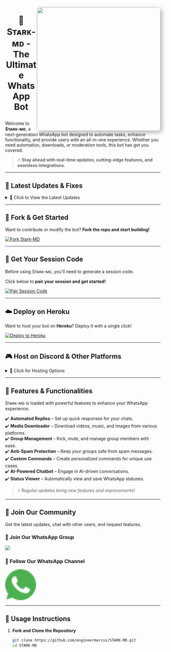 <a><img height="400" width="400" style="float: right; box-shadow: 5px 5px 15px rgba(0, 0, 0, 0.3); border-radius: 10px;" src='https://files.catbox.moe/n1fezz.jpg'/></a>

# <p align="center">🚀 Sᴛᴀʀᴋ-ᴍᴅ - The Ultimate WhatsApp Bot</p>

Welcome to **Sᴛᴀʀᴋ-ᴍᴅ**, a next-generation WhatsApp bot designed to automate tasks, enhance functionality, and provide users with an all-in-one experience. Whether you need automation, downloads, or moderation tools, this bot has got you covered.  

> 🔥 **Stay ahead with real-time updates, cutting-edge features, and seamless integrations.**  

---

## 🌟 Latest Updates & Fixes  

<details>
<summary>🚀 Click to View the Latest Updates</summary>

- ✅ **All Downloaders are now fully operational!** No more broken links or failed downloads.  
- ⚡ **Optimized performance for better speed and efficiency.** Experience smooth and lag-free interactions.  
- 🛠 **Bug fixes & stability improvements** to ensure a seamless user experience.  

</details>

---

## 🍴 Fork & Get Started

Want to contribute or modify the bot? **Fork the repo and start building!**  

<a href="https://github.com/engineermarcus/STARK-MD/fork">
  <img src="https://img.shields.io/badge/FORK%20NOW-red?style=for-the-badge" alt="Fork Stark-MD">
</a>

---

## 🔑 Get Your Session Code  

Before using Sᴛᴀʀᴋ-ᴍᴅ, you'll need to generate a session code.  

Click below to **pair your session and get started!**  

<a href="https://fridaytech.onrender.com/code">
  <img src="https://img.shields.io/badge/Get%20Session%20Code-white?style=for-the-badge" alt="Pair Session Code">
</a>

---

## ☁️ Deploy on Heroku  

Want to host your bot on **Heroku**? Deploy it with a single click!  

[![Deploy to Heroku](https://www.herokucdn.com/deploy/button.svg)](https://dashboard.heroku.com/new?button-url=https://github.com/engineermarcus/START-MD&template=https://github.com/engineermarcus/START-MD.git)

---

## 🎮 Host on Discord & Other Platforms  

<details>
<summary>📡 Click for Hosting Options</summary>

- **Download Necessary Files**  
  <a href="https://github.com/engineermarcus/START-MD/archive/refs/heads/main.zip">
    <img src="https://img.shields.io/badge/Download%20Files-yellow?style=for-the-badge" alt="Download Stark-MD">
  </a>

- **Deploy on Cloud Hosting Services**  
  <a href="https://bot-hosting.net/?aff=1259151615210819614">
    <img src="https://img.shields.io/badge/Signup%20&%20Deploy-gold?style=for-the-badge" alt="Deploy on Bot Hosting">
  </a>

</details>

---

## 🤖 Features & Functionalities  

Sᴛᴀʀᴋ-ᴍᴅ is loaded with powerful features to enhance your WhatsApp experience:  

✔️ **Automated Replies** – Set up quick responses for your chats.  
✔️ **Media Downloader** – Download videos, music, and images from various platforms.  
✔️ **Group Management** – Kick, mute, and manage group members with ease.  
✔️ **Anti-Spam Protection** – Keep your groups safe from spam messages.  
✔️ **Custom Commands** – Create personalized commands for unique use cases.  
✔️ **AI-Powered Chatbot** – Engage in AI-driven conversations.  
✔️ **Status Viewer** – Automatically view and save WhatsApp statuses.  

> ⚡ *Regular updates bring new features and improvements!*

---

## 🔗 Join Our Community  

Get the latest updates, chat with other users, and request features.  

### **👥 Join Our WhatsApp Group**  
<a href="https://chat.whatsapp.com/D0vchSlEREW3xHrAMo5p6Y" target="_blank">
  <img src="https://img.shields.io/badge/Join%20Our%20WhatsApp%20Group-25D366?style=for-the-badge&logo=whatsapp&logoColor=white" />
</a>

### **📢 Follow Our WhatsApp Channel**  
<a href="https://whatsapp.com/channel/0029Vb9EZIl60eBdl8fIY10p">
  <img src="https://raw.githubusercontent.com/PikaBotz/My_Personal_Space/main/Images/AnyaBot_pics/Anya_v2/Whatsapp.svg" alt="WhatsApp Channel" width="100">
</a>

---

## 📜 Usage Instructions  

1. **Fork and Clone the Repository**  
   ```sh
   git clone https://github.com/engineermarcus/STARK-MD.git
   cd STARK-MD

